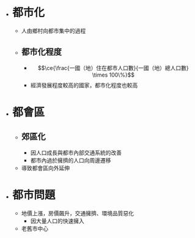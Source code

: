 - # 都市化
	- 人由鄉村向都市集中的過程
	- ## 都市化程度
		- $$\ce{\frac{一國（地）住在都市人口數}{一國（地）總人口數} \times 100\%}$$
		- 經濟發展程度較高的國家，都市化程度也較高
- # 都會區
	- ## 郊區化
		- 因人口成長與都市內部交通系統的改善
		- 都市內過於擁擠的人口向周邊遷移
	- 導致都會區向外延伸
- # 都市問題
	- 地價上漲，房價飆升，交通擁擠、環境品質惡化
		- 因大量人口的快速擁入
	- 老舊市中心